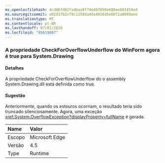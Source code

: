 ```yaml
---
ms.openlocfilehash: 4cd06fd02fadbaa9f74e40f850e688ee883454ed
ms.sourcegitcommit: e02d17b2cf9c1258dadda4810a5e6072a0089aee
ms.translationtype: MT
ms.contentlocale: pt-BR
ms.lasthandoff: 07/01/2020
ms.locfileid: "85619887"
---
```

### <a name="winforms-checkforoverflowunderflow-property-is-now-true-for-systemdrawing"></a>A propriedade CheckForOverflowUnderflow do WinForm agora é true para System.Drawing

#### <a name="details"></a>Detalhes

A propriedade CheckForOverflowUnderflow do o assembly System.Drawing.dll está definida como true.

#### <a name="suggestion"></a>Sugestão

Anteriormente, quando os estouros ocorriam, o resultado teria sido truncado silenciosamente. Agora, uma exceção <xref:System.OverflowException?displayProperty=fullName> é gerada.

| Name    | Valor       |
|:--------|:------------|
| Escopo   |Microsoft Edge|
|Versão|4.5|
|Type|Runtime|
